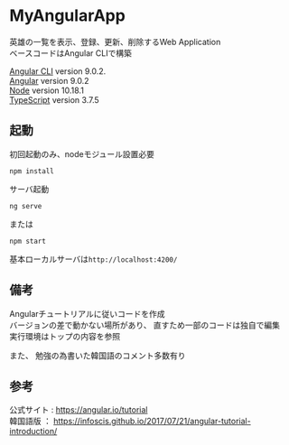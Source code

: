 # MyAngularApp

英雄の一覧を表示、登録、更新、削除するWeb Application<br>
ベースコードはAngular CLIで構築

[Angular CLI](https://github.com/angular/angular-cli) version 9.0.2.<br>
[Angular](https://angular.io/) version 9.0.2<br>
[Node](https://nodejs.org/en/) version 10.18.1<br>
[TypeScript](https://www.typescriptlang.org/) version 3.7.5

## 起動

初回起動のみ、nodeモジュール設置必要

```
npm install
```

サーバ起動
```
ng serve
```
または
```
npm start
```

基本ローカルサーバは`http://localhost:4200/`

## 備考
Angularチュートリアルに従いコードを作成<br>
バージョンの差で動かない場所があり、 直すため一部のコードは独自で編集<br>
実行環境はトップの内容を参照

また、 勉強の為書いた韓国語のコメント多数有り

## 参考
公式サイト : https://angular.io/tutorial<br>
韓国語版 ： https://infoscis.github.io/2017/07/21/angular-tutorial-introduction/
